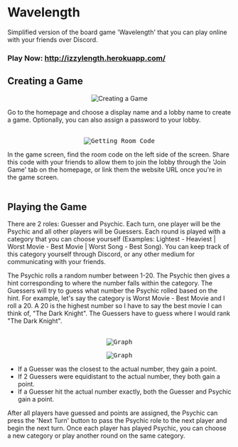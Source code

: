 # Wavelength
Simplified version of the board game 'Wavelength' that you can play online with your friends over Discord. 
### Play Now: http://izzylength.herokuapp.com/

## Creating a Game

<p align="center">
  <img src="https://res.cloudinary.com/dsry3cnco/image/upload/v1642180552/wavelength/title_ewxej9.png" alt="Creating a Game"/>
</p>
Go to the homepage and choose a display name and a lobby name to create a game. Optionally, you can also assign a password to your lobby. <br/><br/>

<p align="center">
  <kbd>
    <img src="https://res.cloudinary.com/dsry3cnco/image/upload/v1642174983/wavelength/room_code_zlk3sy.png" alt="Getting Room Code"/>
  </kbd>
</p>
In the game screen, find the room code on the left side of the screen. Share this code with your friends to allow them to join the lobby through the
'Join Game' tab on the homepage, or link them the website URL once you're in the game screen. <br/><br/>

## Playing the Game
There are 2 roles: Guesser and Psychic. Each turn, one player will be the Psychic and all other players will be Guessers. 
Each round is played with a category that you can choose yourself (Examples: Lightest - Heaviest | Worst Movie - Best Movie | Worst Song - Best Song). You can
keep track of this category yourself through Discord, or any other medium for communicating with your friends.

The Psychic rolls a random number between 1-20. The Psychic then gives a hint corresponding to where the number falls within the category.
The Guessers will try to guess what number the Psychic rolled based on the hint.
For example, let's say the category is Worst Movie - Best Movie and I roll a 20. A 20 is the highest number so I have to say the best movie I can think of, "The Dark Knight". 
The Guessers have to guess where I would rank "The Dark Knight". <br/> <br/>

<p align="center">
  <kbd>
    <img src="https://res.cloudinary.com/dsry3cnco/image/upload/v1642177814/wavelength/graph_hhoqi5.png" alt="Graph"/>
  </kbd>
</p>
<p align="center">
  <kbd>
    <img src="https://res.cloudinary.com/dsry3cnco/image/upload/v1642178162/wavelength/points_fxj9zu.png" alt="Graph"/>
  </kbd>
</p>

- If a Guesser was the closest to the actual number, they gain a point. <br/>
- If 2 Guessers were equidistant to the actual number, they both gain a point. <br/>
- If a Guesser hit the actual number exactly, both the Guesser and Psychic gain a point.

After all players have guessed and points are assigned, the Psychic can press the 'Next Turn' button to pass the Psychic role to the next player and begin the next turn.
Once each player has played Psychic, you can choose a new category or play another round on the same category.
